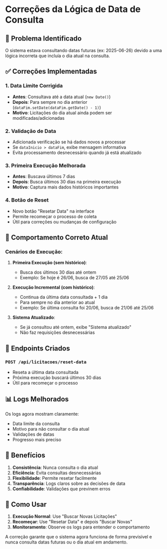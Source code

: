 # Correções da Lógica de Data de Consulta

## 🚨 Problema Identificado

O sistema estava consultando datas futuras (ex: 2025-06-26) devido a uma lógica incorreta que incluía o dia atual na consulta.

## ✅ Correções Implementadas

### 1. **Data Limite Corrigida**
- **Antes**: Consultava até a data atual (`new Date()`)
- **Depois**: Para sempre no dia anterior (`dataFim.setDate(dataFim.getDate() - 1)`)
- **Motivo**: Licitações do dia atual ainda podem ser modificadas/adicionadas

### 2. **Validação de Data**
- Adicionada verificação se há dados novos a processar
- Se `dataInicio > dataFim`, exibe mensagem informativa
- Evita processamento desnecessário quando já está atualizado

### 3. **Primeira Execução Melhorada**
- **Antes**: Buscava últimos 7 dias
- **Depois**: Busca últimos 30 dias na primeira execução
- **Motivo**: Captura mais dados históricos importantes

### 4. **Botão de Reset**
- Novo botão "Resetar Data" na interface
- Permite recomeçar o processo de coleta
- Útil para correções ou mudanças de configuração

## 📅 Comportamento Correto Atual

### Cenários de Execução:

1. **Primeira Execução (sem histórico)**:
   - Busca dos últimos 30 dias até ontem
   - Exemplo: Se hoje é 26/06, busca de 27/05 até 25/06

2. **Execução Incremental (com histórico)**:
   - Continua da última data consultada + 1 dia
   - Para sempre no dia anterior ao atual
   - Exemplo: Se última consulta foi 20/06, busca de 21/06 até 25/06

3. **Sistema Atualizado**:
   - Se já consultou até ontem, exibe "Sistema atualizado"
   - Não faz requisições desnecessárias

## 🔧 Endpoints Criados

### `POST /api/licitacoes/reset-data`
- Reseta a última data consultada
- Próxima execução buscará últimos 30 dias
- Útil para recomeçar o processo

## 📊 Logs Melhorados

Os logs agora mostram claramente:
- Data limite da consulta
- Motivo para não consultar o dia atual
- Validações de datas
- Progresso mais preciso

## 🎯 Benefícios

1. **Consistência**: Nunca consulta o dia atual
2. **Eficiência**: Evita consultas desnecessárias
3. **Flexibilidade**: Permite resetar facilmente
4. **Transparência**: Logs claros sobre as decisões de data
5. **Confiabilidade**: Validações que previnem erros

## 🚀 Como Usar

1. **Execução Normal**: Use "Buscar Novas Licitações"
2. **Recomeçar**: Use "Resetar Data" e depois "Buscar Novas"
3. **Monitoramento**: Observe os logs para entender o comportamento

A correção garante que o sistema agora funciona de forma previsível e nunca consulta datas futuras ou o dia atual em andamento. 